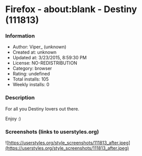 # Firefox - about:blank - Destiny (111813)

### Information
- Author: Viper_ (unknown)
- Created at: unknown
- Updated at: 3/23/2015, 8:59:30 PM
- License: NO-REDISTRIBUTION
- Category: browser
- Rating: undefined
- Total installs: 105
- Weekly installs: 0


### Description
For all you Destiny lovers out there.

Enjoy :)


### Screenshots (links to userstyles.org)
![https://userstyles.org/style_screenshots/111813_after.jpeg](https://userstyles.org/style_screenshots/111813_after.jpeg)


